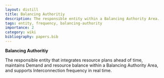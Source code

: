 ```yaml
---
layout: distill
title: Balancing Authoritiy
description: The responsible entity within a Balancing Authority Area.
tags: entity, frequency, balancing-authority
importance: 2
category: wiki
bibliography: papers.bib
---
```


**Balancing Authoritiy** <d-cite key="nerc2024glossary"></d-cite>

The responsible entity that integrates resource plans ahead of time, maintains Demand and resource balance within a Balancing Authority Area, and supports Interconnection frequency in real time.

